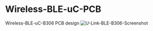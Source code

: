 # Wireless-BLE-uC-PCB
Wireless-BLE-uC-B306 PCB design 
![U-Link-BLE-B306-Screenshot](https://github.com/moafkaljabi/Wireless-BLE-uC-PCB/assets/62897604/9c095600-50e1-4721-8e52-35c7f8efa583)

